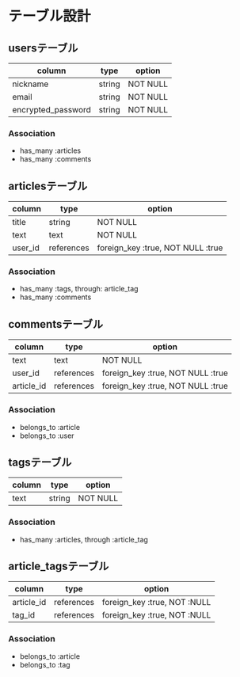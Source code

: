 # テーブル設計

## usersテーブル

| column             | type   | option   |
|------------------- |------- |--------- |
| nickname           | string | NOT NULL |
| email              | string | NOT NULL |
| encrypted_password | string | NOT NULL |

### Association

- has_many :articles
- has_many :comments


## articlesテーブル

| column  | type       | option                            |
|-------- |------------|-----------------------------------|
| title   | string     | NOT NULL                          |
| text    | text       | NOT NULL                          |
| user_id | references | foreign_key :true, NOT NULL :true |

### Association

- has_many :tags, through: article_tag
- has_many :comments

## commentsテーブル

| column     | type       | option                            |
|------------|------------|---------------------------------- |
| text       | text       | NOT NULL                          |
| user_id    | references | foreign_key :true, NOT NULL :true |
| article_id | references | foreign_key :true, NOT NULL :true |

### Association

- belongs_to :article
- belongs_to :user

## tagsテーブル

| column | type   | option  |
|--------|------- |-------- |
| text   | string | NOT NULL|

### Association

- has_many :articles, through :article_tag

## article_tagsテーブル

| column     | type      | option                       |
|----------- |-----------|----------------------------- |
| article_id | references| foreign_key :true, NOT :NULL |
| tag_id     | references| foreign_key :true, NOT :NULL |

### Association

- belongs_to :article
- belongs_to :tag
